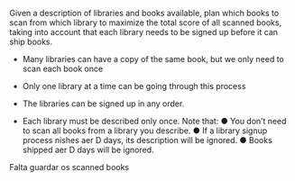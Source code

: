 Given a description of libraries and books available, plan which books to scan from
which library to maximize the total score of all scanned books, taking into account that
each library needs to be signed up before it can ship books.

*  Many libraries can have a copy of the same book, but we only need to scan each book once

* Only one library at a time can be going through this process

* The libraries can be signed up in any order.

* Each library must be described only once.
Note that:
● You don’t need to scan all books from a library you describe.
● If a library signup process nishes aer D days, its description will be ignored.
● Books shipped aer D days will be ignored.

Falta guardar os scanned books